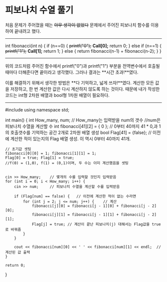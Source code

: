 피보나치 수열 풀기
================

처음 문제가 주어졌을 때는 ~~아무 생각이 없었다~~ 문제에서 주어진 피보나치 함수를 이용하여 끝내려고 했다.

---

int fibonacci(int n) {
  if (n==0) {
    ~~printf("0");~~
    **Call[0];**
    return 0;
  }
  else if (n==1) {
    ~~printf("1");~~
    **Call[1];**
    return 1;
  }
  else {
    return fibonacci(n-1) + fibonacci(n-2);
  }
}

---
위의 코드처럼 주어진 함수에서 printf("0")과 printf("1") 부분을 전역변수에서 호출될 때마다 더해준다면 끝이라고 생각했다.
그러나 결과는 **시간 초과!**였다.

이를 해결하기 위해서 생각한 방법은 **다 기억하고, 넓게 쓰자!**였다. 계산한 모든 값을 저장하고, 한 번 계산한 값은 다시 계산하지 않도록 하는 것이다. 때문에 내가 작성한 코드는 int형 2차원 배열과 bool형 1차원 배열이 필요하다.

---

#include <iostream>
using namespace std;

int main() {
	int How_many, num;
	// How_many는 입력받을 num의 갯수
	//num은 피보나치 수열을 계산할 수
	int fibonacci[41][2] = { 0 };
	// 0부터 40까지 41 * 0,과 1의 호출갯수를 기억하는 공간 2개로 2차원 배열 생성
	bool Flag[41] = {false};	// 이전에 계산한 적이 있는지의 Flag 배열 생성. 이 역시 0부터 40까지 41개.
	
	// 초기값 셋팅
	fibonacci[0][0] = 1; fibonacci[1][1] = 1;
	Flag[0] = true; Flag[1] = true;
	//f(0) = (1,0), f(1) = (0,1)이며, 두 수는 이미 계산했음을 셋팅


	cin >> How_many;	// 몇개의 수를 입력할 것인지 입력받음
	for (int i = 0; i < How_many; i++) {
		cin >> num;		// 피보나치 수열을 계산할 수를 입력받음
		
		if (Flag[num] == false) {	// 이전에 계산한 적이 없는 수라면
			for (int j = 2; j <= num; j++) {	// 계산
				fibonacci[j][0] = fibonacci[j - 1][0] + fibonacci[j - 2][0];
				fibonacci[j][1] = fibonacci[j - 1][1] + fibonacci[j - 2][1];
				Flag[j] = true;	// 계산이 끝난 피보나치(j) 대해서는 Flag값을 true로 바꿔줌
			}
		}

		cout << fibonacci[num][0] << ' ' << fibonacci[num][1] << endl;	// 계산된 값 출력
	}

	return 0;
}
